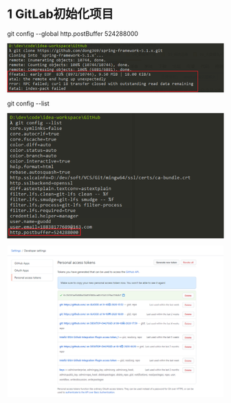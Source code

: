 # 1 GitLab初始化项目

git config --global http.postBuffer 524288000

![image-20201104185250136](../../../插图/image-20201104185250136.png)



git config --list

![image-20201104185321340](../../../插图/image-20201104185321340.png)





![image-20201105141431935](../../../插图/image-20201105141431935.png)